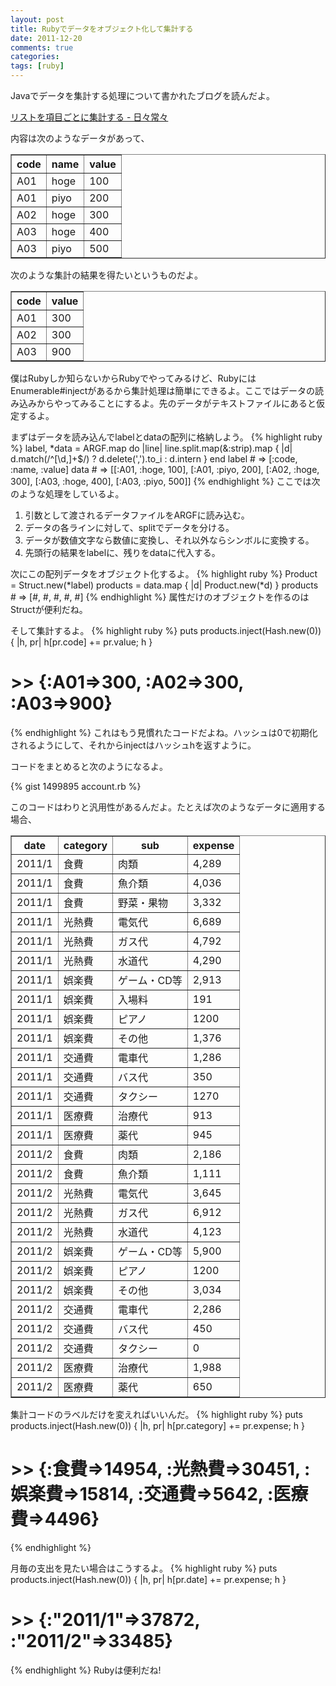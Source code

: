 ```yaml
---
layout: post
title: Rubyでデータをオブジェクト化して集計する
date: 2011-12-20
comments: true
categories:
tags: [ruby]
---
```


Javaでデータを集計する処理について書かれたブログを読んだよ。

[リストを項目ごとに集計する - 日々常々](http://d.hatena.ne.jp/irof/20111203/p1#c)

内容は次のようなデータがあって、
<table border=1>
<tr>
  <th>code</th>
  <th>name</th>
  <th>value</th>
</th>
<tr>
  <td>A01</td>
  <td>hoge</td>
  <td>100</td>
</tr>
<tr>
  <td>A01</td>
  <td>piyo</td>
  <td>200</td>
</tr>
<tr>
  <td>A02</td>
  <td>hoge</td>
  <td>300</td>
</tr>
<tr>
  <td>A03</td>
  <td>hoge</td>
  <td>400</td>
</tr>
<tr>
  <td>A03</td>
  <td>piyo</td>
  <td>500</td>
</tr>
</table>

次のような集計の結果を得たいというものだよ。

<table border=1>
<tr>
  <th>code</th>
  <th>value</th>
</th>
<tr>
  <td>A01</td>
  <td>300</td>
</tr>
<tr>
  <td>A02</td>
  <td>300</td>
</tr>
<tr>
  <td>A03</td>
  <td>900</td>
</tr>
</table>

僕はRubyしか知らないからRubyでやってみるけど、RubyにはEnumerable#injectがあるから集計処理は簡単にできるよ。ここではデータの読み込みからやってみることにするよ。先のデータがテキストファイルにあると仮定するよ。

まずはデータを読み込んでlabelとdataの配列に格納しよう。
{% highlight ruby %}
label, *data = ARGF.map do |line|
  line.split.map(&:strip).map { |d| d.match(/^[\d,]+$/) ? d.delete(',').to_i : d.intern }
end
label # => [:code, :name, :value]
data # => [[:A01, :hoge, 100], [:A01, :piyo, 200], [:A02, :hoge, 300], [:A03, :hoge, 400], [:A03, :piyo, 500]]
{% endhighlight %}
ここでは次のような処理をしているよ。

1. 引数として渡されるデータファイルをARGFに読み込む。
1. データの各ラインに対して、splitでデータを分ける。
1. データが数値文字なら数値に変換し、それ以外ならシンボルに変換する。
1. 先頭行の結果をlabelに、残りをdataに代入する。

次にこの配列データをオブジェクト化するよ。
{% highlight ruby %}
Product = Struct.new(*label)
products = data.map { |d| Product.new(*d) }
products # => [#<struct Product code=:A01, name=:hoge, value=100>, #<struct Product code=:A01, name=:piyo, value=200>, #<struct Product code=:A02, name=:hoge, value=300>, #<struct Product code=:A03, name=:hoge, value=400>, #<struct Product code=:A03, name=:piyo, value=500>]
{% endhighlight %}
属性だけのオブジェクトを作るのはStructが便利だね。

そして集計するよ。
{% highlight ruby %}
puts products.inject(Hash.new(0)) { |h, pr| h[pr.code] += pr.value; h }
# >> {:A01=>300, :A02=>300, :A03=>900}
{% endhighlight %}
これはもう見慣れたコードだよね。ハッシュは0で初期化されるようにして、それからinjectはハッシュhを返すように。

コードをまとめると次のようになるよ。

{% gist 1499895 account.rb %}


このコードはわりと汎用性があるんだよ。たとえば次のようなデータに適用する場合、

<table border=1>
  <tr><th>date</th><th>category</th><th>sub</th><th>expense</th></tr>
  <tr><td>2011/1</td><td>食費</td><td>肉類</td><td>4,289</td></tr>
  <tr><td>2011/1</td><td>食費</td><td>魚介類</td><td>4,036</td></tr>
  <tr><td>2011/1</td><td>食費</td><td>野菜・果物</td><td>3,332</td></tr>
  <tr><td>2011/1</td><td>光熱費</td><td>電気代</td><td>6,689</td></tr>
  <tr><td>2011/1</td><td>光熱費</td><td>ガス代</td><td>4,792</td></tr>
  <tr><td>2011/1</td><td>光熱費</td><td>水道代</td><td>4,290</td></tr>
  <tr><td>2011/1</td><td>娯楽費</td><td>ゲーム・CD等</td><td>2,913</td></tr>
  <tr><td>2011/1</td><td>娯楽費</td><td>入場料</td><td>191</td></tr>
  <tr><td>2011/1</td><td>娯楽費</td><td>ピアノ</td><td>1200</td></tr>
  <tr><td>2011/1</td><td>娯楽費</td><td>その他</td><td>1,376</td></tr>
  <tr><td>2011/1</td><td>交通費</td><td>電車代</td><td>1,286</td></tr>
  <tr><td>2011/1</td><td>交通費</td><td>バス代</td><td>350</td></tr>
  <tr><td>2011/1</td><td>交通費</td><td>タクシー</td><td>1270</td></tr>
  <tr><td>2011/1</td><td>医療費</td><td>治療代</td><td>913</td></tr>
  <tr><td>2011/1</td><td>医療費</td><td>薬代</td><td>945</td></tr>
  <tr><td>2011/2</td><td>食費</td><td>肉類</td><td>2,186</td></tr>
  <tr><td>2011/2</td><td>食費</td><td>魚介類</td><td>1,111</td></tr>
  <tr><td>2011/2</td><td>光熱費</td><td>電気代</td><td>3,645</td></tr>
  <tr><td>2011/2</td><td>光熱費</td><td>ガス代</td><td>6,912</td></tr>
  <tr><td>2011/2</td><td>光熱費</td><td>水道代</td><td>4,123</td></tr>
  <tr><td>2011/2</td><td>娯楽費</td><td>ゲーム・CD等</td><td>5,900</td></tr>
  <tr><td>2011/2</td><td>娯楽費</td><td>ピアノ</td><td>1200</td></tr>
  <tr><td>2011/2</td><td>娯楽費</td><td>その他</td><td>3,034</td></tr>
  <tr><td>2011/2</td><td>交通費</td><td>電車代</td><td>2,286</td></tr>
  <tr><td>2011/2</td><td>交通費</td><td>バス代</td><td>450</td></tr>
  <tr><td>2011/2</td><td>交通費</td><td>タクシー</td><td>0</td></tr>
  <tr><td>2011/2</td><td>医療費</td><td>治療代</td><td>1,988</td></tr>
  <tr><td>2011/2</td><td>医療費</td><td>薬代</td><td>650</td></tr>
</table>

集計コードのラベルだけを変えればいいんだ。
{% highlight ruby %}
puts products.inject(Hash.new(0)) { |h, pr| h[pr.category] += pr.expense; h }
# >> {:食費=>14954, :光熱費=>30451, :娯楽費=>15814, :交通費=>5642, :医療費=>4496}
{% endhighlight %}

月毎の支出を見たい場合はこうするよ。
{% highlight ruby %}
puts products.inject(Hash.new(0)) { |h, pr| h[pr.date] += pr.expense; h }
# >> {:"2011/1"=>37872, :"2011/2"=>33485}
{% endhighlight %}
Rubyは便利だね!
